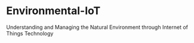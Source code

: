 # Environmental-IoT

Understanding and Managing the Natural Environment through Internet of Things Technology

